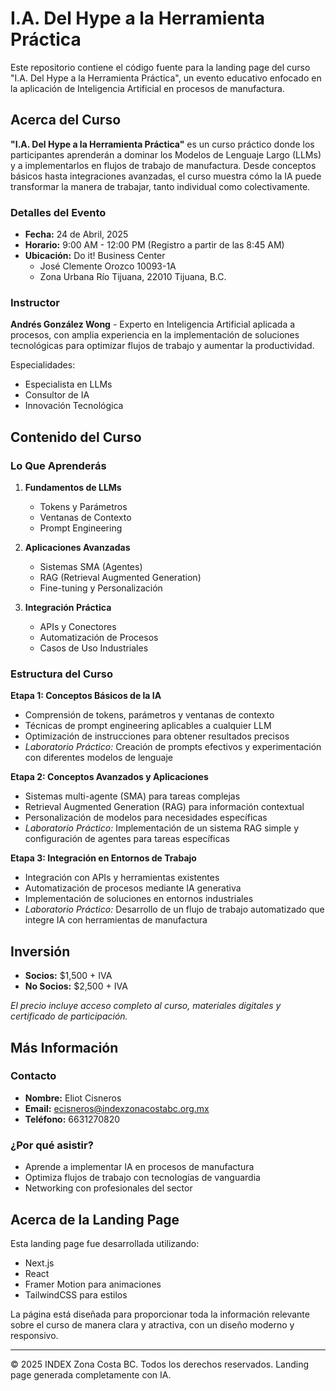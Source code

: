 # I.A. Del Hype a la Herramienta Práctica

Este repositorio contiene el código fuente para la landing page del curso "I.A. Del Hype a la Herramienta Práctica", un evento educativo enfocado en la aplicación de Inteligencia Artificial en procesos de manufactura.

## Acerca del Curso

**"I.A. Del Hype a la Herramienta Práctica"** es un curso práctico donde los participantes aprenderán a dominar los Modelos de Lenguaje Largo (LLMs) y a implementarlos en flujos de trabajo de manufactura. Desde conceptos básicos hasta integraciones avanzadas, el curso muestra cómo la IA puede transformar la manera de trabajar, tanto individual como colectivamente.

### Detalles del Evento

- **Fecha:** 24 de Abril, 2025
- **Horario:** 9:00 AM - 12:00 PM (Registro a partir de las 8:45 AM)
- **Ubicación:** Do it! Business Center
  - José Clemente Orozco 10093-1A
  - Zona Urbana Río Tijuana, 22010 Tijuana, B.C.

### Instructor

**Andrés González Wong** - Experto en Inteligencia Artificial aplicada a procesos, con amplia experiencia en la implementación de soluciones tecnológicas para optimizar flujos de trabajo y aumentar la productividad.

Especialidades:
- Especialista en LLMs
- Consultor de IA
- Innovación Tecnológica

## Contenido del Curso

### Lo Que Aprenderás

1. **Fundamentos de LLMs**
   - Tokens y Parámetros
   - Ventanas de Contexto
   - Prompt Engineering

2. **Aplicaciones Avanzadas**
   - Sistemas SMA (Agentes)
   - RAG (Retrieval Augmented Generation)
   - Fine-tuning y Personalización

3. **Integración Práctica**
   - APIs y Conectores
   - Automatización de Procesos
   - Casos de Uso Industriales

### Estructura del Curso

**Etapa 1: Conceptos Básicos de la IA**
- Comprensión de tokens, parámetros y ventanas de contexto
- Técnicas de prompt engineering aplicables a cualquier LLM
- Optimización de instrucciones para obtener resultados precisos
- *Laboratorio Práctico:* Creación de prompts efectivos y experimentación con diferentes modelos de lenguaje

**Etapa 2: Conceptos Avanzados y Aplicaciones**
- Sistemas multi-agente (SMA) para tareas complejas
- Retrieval Augmented Generation (RAG) para información contextual
- Personalización de modelos para necesidades específicas
- *Laboratorio Práctico:* Implementación de un sistema RAG simple y configuración de agentes para tareas específicas

**Etapa 3: Integración en Entornos de Trabajo**
- Integración con APIs y herramientas existentes
- Automatización de procesos mediante IA generativa
- Implementación de soluciones en entornos industriales
- *Laboratorio Práctico:* Desarrollo de un flujo de trabajo automatizado que integre IA con herramientas de manufactura

## Inversión

- **Socios:** $1,500 + IVA
- **No Socios:** $2,500 + IVA

*El precio incluye acceso completo al curso, materiales digitales y certificado de participación.*

## Más Información

### Contacto

- **Nombre:** Eliot Cisneros
- **Email:** ecisneros@indexzonacostabc.org.mx
- **Teléfono:** 6631270820

### ¿Por qué asistir?

- Aprende a implementar IA en procesos de manufactura
- Optimiza flujos de trabajo con tecnologías de vanguardia
- Networking con profesionales del sector

## Acerca de la Landing Page

Esta landing page fue desarrollada utilizando:
- Next.js
- React
- Framer Motion para animaciones
- TailwindCSS para estilos

La página está diseñada para proporcionar toda la información relevante sobre el curso de manera clara y atractiva, con un diseño moderno y responsivo.

---

© 2025 INDEX Zona Costa BC. Todos los derechos reservados. Landing page generada completamente con IA. 